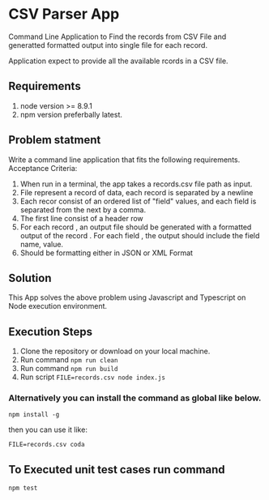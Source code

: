 # CSV Parser App
Command Line Application to Find the records from CSV File and generatted formatted output into single file for each record.

Application expect to provide all the available rcords in a CSV file.

## Requirements
1. node version >= 8.9.1
2. npm version preferbally latest.

## Problem statment

Write a command line application that fits the following requirements.
Acceptance Criteria:
1. When run in a terminal, the app takes a records.csv file path as input.
2. File represent a record of data, each record is separated by a newline
3. Each recor consist of an ordered list of "field" values, and each field is separated from the next by a comma.
4. The first line consist of a header row
5. For each record , an output file should be generated with a formatted output of the record .
For each field , the output should include the field name, value.
6. Should be formatting either in JSON or XML Format

## Solution
This App solves the above problem using Javascript and Typescript on Node execution environment.

## Execution Steps
1. Clone the repository or download on your local machine.
2. Run command `npm run clean`
3. Run command `npm run build`
4. Run script `FILE=records.csv node index.js`

### Alternatively you can install the command as global like below.

```
npm install -g
```

then you can use it like:

```
FILE=records.csv coda
```
## To Executed unit test cases run command
```
npm test
```
